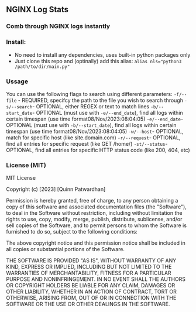 ## NGINX Log Stats
### Comb through NGINX logs instantly

### Install:
- No need to install any dependencies, uses built-in python packages only
- Just clone this repo and (optinally) add this alias: `alias nls="python3 /path/to/dir/main.py"`

### Ussage
You can use the following flags to search using different parameters:
`-f/--file` - REQUIRED, specifcy the path to the file you wish to search through
`-s/--search`- OPTIONAL, either REGEX or text to match lines
`-b/--start_date`- OPTIONAL (must use with `-e/--end_date`), find all logs within certain timespan (use time format08/Nov/2023:08:04:05)
`-e/--end_date`- OPTIONAL (must use with `-b/--start_date`), find all logs within certain timespan (use time format08/Nov/2023:08:04:05)
`-w/--host`- OPTIONAL, match for specific host (like site.domain.com)
`-r/--request`- OPTIONAL, find all entries for specific request (like GET /home/)
`-st/--status`- OPTIONAL, find all entries for specific HTTP status code (like 200, 404, etc)

### License (MIT)
MIT License

Copyright (c) [2023] [Quinn Patwardhan]

Permission is hereby granted, free of charge, to any person obtaining a copy of this software and associated documentation files (the "Software"), to deal in the Software without restriction, including without limitation the rights to use, copy, modify, merge, publish, distribute, sublicense, and/or sell copies of the Software, and to permit persons to whom the Software is furnished to do so, subject to the following conditions:

The above copyright notice and this permission notice shall be included in all copies or substantial portions of the Software.

THE SOFTWARE IS PROVIDED "AS IS", WITHOUT WARRANTY OF ANY KIND, EXPRESS OR IMPLIED, INCLUDING BUT NOT LIMITED TO THE WARRANTIES OF MERCHANTABILITY, FITNESS FOR A PARTICULAR PURPOSE AND NONINFRINGEMENT. IN NO EVENT SHALL THE AUTHORS OR COPYRIGHT HOLDERS BE LIABLE FOR ANY CLAIM, DAMAGES OR OTHER LIABILITY, WHETHER IN AN ACTION OF CONTRACT, TORT OR OTHERWISE, ARISING FROM, OUT OF OR IN CONNECTION WITH THE SOFTWARE OR THE USE OR OTHER DEALINGS IN THE SOFTWARE.
